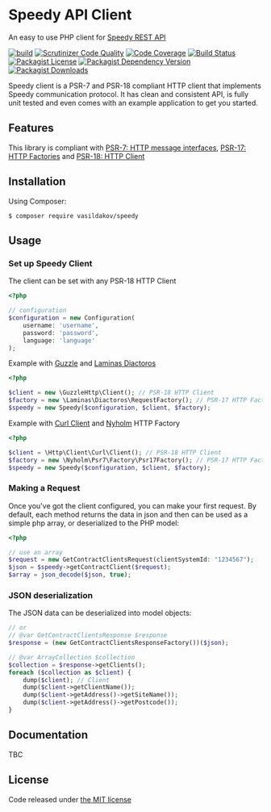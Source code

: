 # Speedy API Client

An easy to use PHP client for [Speedy REST API](https://api.speedy.bg/web-api.html) 

[![build](https://github.com/vasildakov/speedy/actions/workflows/php.yml/badge.svg)](https://github.com/vasildakov/speedy/actions)
[![Scrutinizer Code Quality](https://scrutinizer-ci.com/g/vasildakov/speedy/badges/quality-score.png?b=main)](https://scrutinizer-ci.com/g/vasildakov/speedy/?branch=main)
[![Code Coverage](https://scrutinizer-ci.com/g/vasildakov/speedy/badges/coverage.png?b=main)](https://scrutinizer-ci.com/g/vasildakov/speedy/?branch=main)
[![Build Status](https://scrutinizer-ci.com/g/vasildakov/speedy/badges/build.png?b=main)](https://scrutinizer-ci.com/g/vasildakov/speedy/build-status/main)
[![Packagist License](https://img.shields.io/packagist/l/vasildakov/speedy?color=blue)](https://github.com/vasildakov/speedy/blob/main/LICENSE)
[![Packagist Dependency Version](https://img.shields.io/packagist/dependency-v/vasildakov/speedy/php)](https://packagist.org/packages/vasildakov/shipping)
[![Packagist Downloads](https://img.shields.io/packagist/dt/vasildakov/speedy?color=blue)](https://packagist.org/packages/vasildakov/speedy/stats)

Speedy client is a PSR-7 and PSR-18 compliant HTTP client that implements Speedy communication protocol. 
It has clean and consistent API, is fully unit tested and even comes with an example application to get you started.


## Features

This library is compliant with [PSR-7: HTTP message interfaces](https://www.php-fig.org/psr/psr-7/), [PSR-17: HTTP Factories](https://www.php-fig.org/psr/psr-17/) and [PSR-18: HTTP Client](https://www.php-fig.org/psr/psr-18/) 


## Installation

Using Composer: 

```
$ composer require vasildakov/speedy
```

## Usage

### Set up Speedy Client

The client can be set with any PSR-18 HTTP Client 

```php 
<?php

// configuration
$configuration = new Configuration(
    username: 'username',
    password: 'password',
    language: 'language'
);
```


Example with [Guzzle](https://github.com/guzzle/guzzle) and [Laminas Diactoros](https://github.com/laminas/laminas-diactoros)
```php
<?php

$client = new \GuzzleHttp\Client(); // PSR-18 HTTP Client
$factory = new \Laminas\Diactoros\RequestFactory(); // PSR-17 HTTP Factory
$speedy = new Speedy($configuration, $client, $factory);
```

Example with [Curl Client](https://github.com/php-http/curl-client) and [Nyholm](https://github.com/Nyholm/psr7) HTTP Factory
```php
<?php

$client = \Http\Client\Curl\Client(); // PSR-18 HTTP Client
$factory = new \Nyholm\Psr7\Factory\Psr17Factory(); // PSR-17 HTTP Factory
$speedy = new Speedy($configuration, $client, $factory);

```

### Making a Request

Once you've got the client configured, you can make your first request. By default, each method returns
the data in json and then can be used as a simple php array, or deserialized to the PHP model:

```php
<?php

// use an array
$request = new GetContractClientsRequest(clientSystemId: "1234567");
$json = $speedy->getContractClient($request);
$array = json_decode($json, true);
```

### JSON deserialization

The JSON data can be deserialized into model objects:

```php
// or 
// @var GetContractClientsResponse $response
$response = (new GetContractClientsResponseFactory())($json);

// @var ArrayCollection $collection
$collection = $response->getClients(); 
foreach ($collection as $client) {
    dump($client); // Client
    dump($client->getClientName());
    dump($client->getAddress()->getSiteName());
    dump($client->getAddress()->getPostcode());
}

```

## Documentation

TBC

## License

Code released under [the MIT license](https://github.com/vasildakov/speedy/blob/main/LICENSE)